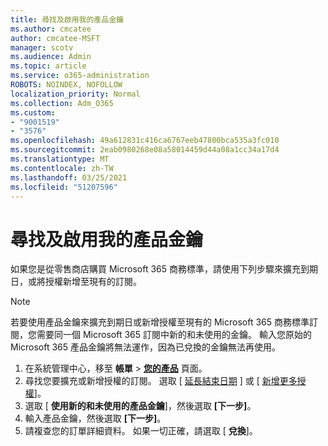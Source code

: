 ```yaml
---
title: 尋找及啟用我的產品金鑰
ms.author: cmcatee
author: cmcatee-MSFT
manager: scotv
ms.audience: Admin
ms.topic: article
ms.service: o365-administration
ROBOTS: NOINDEX, NOFOLLOW
localization_priority: Normal
ms.collection: Adm_O365
ms.custom:
- "9001519"
- "3576"
ms.openlocfilehash: 49a612831c416ca6767eeb47800bca535a3fc010
ms.sourcegitcommit: 2eab0980268e08a58014459d44a08a1cc34a17d4
ms.translationtype: MT
ms.contentlocale: zh-TW
ms.lasthandoff: 03/25/2021
ms.locfileid: "51207596"
---
```

# <a name="find-and-activate-my-product-key"></a>尋找及啟用我的產品金鑰

如果您是從零售商店購買 Microsoft 365 商務標準，請使用下列步驟來擴充到期日，或將授權新增至現有的訂閱。

> [!NOTE]
> 若要使用產品金鑰來擴充到期日或新增授權至現有的 Microsoft 365 商務標準訂閱，您需要同一個 Microsoft 365 訂閱中新的和未使用的金鑰。 輸入您原始的 Microsoft 365 產品金鑰將無法運作，因為已兌換的金鑰無法再使用。

1. 在系統管理中心，移至 **帳單** > **[您的產品](https://go.microsoft.com/fwlink/p/?linkid=842054)** 頁面。
2. 尋找您要擴充或新增授權的訂閱。 選取 [ [延長結束日期](https://go.microsoft.com/fwlink/p/?linkid=842054) ] 或 [ [新增更多授權](https://go.microsoft.com/fwlink/p/?linkid=842054)]。
3. 選取 [ **使用新的和未使用的產品金鑰**]，然後選取 **[下一步]**。
4. 輸入產品金鑰，然後選取 **[下一步]**。
5. 請複查您的訂單詳細資料。 如果一切正確，請選取 [ **兌換**]。